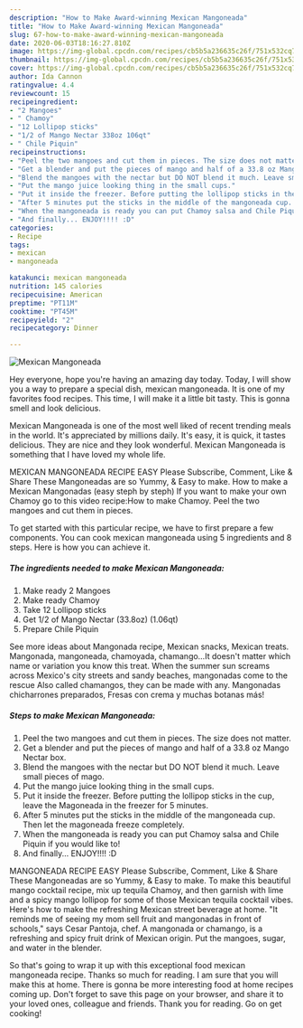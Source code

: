 ```yaml
---
description: "How to Make Award-winning Mexican Mangoneada"
title: "How to Make Award-winning Mexican Mangoneada"
slug: 67-how-to-make-award-winning-mexican-mangoneada
date: 2020-06-03T18:16:27.810Z
image: https://img-global.cpcdn.com/recipes/cb5b5a236635c26f/751x532cq70/mexican-mangoneada-recipe-main-photo.jpg
thumbnail: https://img-global.cpcdn.com/recipes/cb5b5a236635c26f/751x532cq70/mexican-mangoneada-recipe-main-photo.jpg
cover: https://img-global.cpcdn.com/recipes/cb5b5a236635c26f/751x532cq70/mexican-mangoneada-recipe-main-photo.jpg
author: Ida Cannon
ratingvalue: 4.4
reviewcount: 15
recipeingredient:
- "2 Mangoes"
- " Chamoy"
- "12 Lollipop sticks"
- "1/2 of Mango Nectar 338oz 106qt"
- " Chile Piquin"
recipeinstructions:
- "Peel the two mangoes and cut them in pieces. The size does not matter."
- "Get a blender and put the pieces of mango and half of a 33.8 oz Mango Nectar box."
- "Blend the mangoes with the nectar but DO NOT blend it much. Leave small pieces of mago."
- "Put the mango juice looking thing in the small cups."
- "Put it inside the freezer. Before putting the lollipop sticks in the cup, leave the Magoneada in the freezer for 5 minutes."
- "After 5 minutes put the sticks in the middle of the mangoneada cup. Then let the magoneada freeze completely."
- "When the mangoneada is ready you can put Chamoy salsa and Chile Piquin if you would like to!"
- "And finally... ENJOY!!!! :D"
categories:
- Recipe
tags:
- mexican
- mangoneada

katakunci: mexican mangoneada 
nutrition: 145 calories
recipecuisine: American
preptime: "PT11M"
cooktime: "PT45M"
recipeyield: "2"
recipecategory: Dinner

---
```



![Mexican Mangoneada](https://img-global.cpcdn.com/recipes/cb5b5a236635c26f/751x532cq70/mexican-mangoneada-recipe-main-photo.jpg)

Hey everyone, hope you're having an amazing day today. Today, I will show you a way to prepare a special dish, mexican mangoneada. It is one of my favorites food recipes. This time, I will make it a little bit tasty. This is gonna smell and look delicious.

Mexican Mangoneada is one of the most well liked of recent trending meals in the world. It's appreciated by millions daily. It's easy, it is quick, it tastes delicious. They are nice and they look wonderful. Mexican Mangoneada is something that I have loved my whole life.

MEXICAN MANGONEADA RECIPE EASY Please Subscribe, Comment, Like &amp; Share These Mangoneadas are so Yummy, &amp; Easy to make. How to make a Mexican Mangonadas (easy steph by steph) If you want to make your own Chamoy go to this video recipe:How to make Chamoy. Peel the two mangoes and cut them in pieces.


To get started with this particular recipe, we have to first prepare a few components. You can cook mexican mangoneada using 5 ingredients and 8 steps. Here is how you can achieve it.

<!--inarticleads1-->

##### The ingredients needed to make Mexican Mangoneada:

1. Make ready 2 Mangoes
1. Make ready  Chamoy
1. Take 12 Lollipop sticks
1. Get 1/2 of Mango Nectar (33.8oz) (1.06qt)
1. Prepare  Chile Piquin


See more ideas about Mangonada recipe, Mexican snacks, Mexican treats. Mangonada, mangoneada, chamoyada, chamango…It doesn&#39;t matter which name or variation you know this treat. When the summer sun screams across Mexico&#39;s city streets and sandy beaches, mangonadas come to the rescue Also called chamangos, they can be made with any. Mangonadas chicharrones preparados, Fresas con crema y muchas botanas más! 

<!--inarticleads2-->

##### Steps to make Mexican Mangoneada:

1. Peel the two mangoes and cut them in pieces. The size does not matter.
1. Get a blender and put the pieces of mango and half of a 33.8 oz Mango Nectar box.
1. Blend the mangoes with the nectar but DO NOT blend it much. Leave small pieces of mago.
1. Put the mango juice looking thing in the small cups.
1. Put it inside the freezer. Before putting the lollipop sticks in the cup, leave the Magoneada in the freezer for 5 minutes.
1. After 5 minutes put the sticks in the middle of the mangoneada cup. Then let the magoneada freeze completely.
1. When the mangoneada is ready you can put Chamoy salsa and Chile Piquin if you would like to!
1. And finally... ENJOY!!!! :D


MANGONEADA RECIPE EASY Please Subscribe, Comment, Like &amp; Share These Mangoneadas are so Yummy, &amp; Easy to make. To make this beautiful mango cocktail recipe, mix up tequila Chamoy, and then garnish with lime and a spicy mango lollipop for some of those Mexican tequila cocktail vibes. Here&#39;s how to make the refreshing Mexican street beverage at home. &#34;It reminds me of seeing my mom sell fruit and mangonadas in front of schools,&#34; says Cesar Pantoja, chef. A mangonada or chamango, is a refreshing and spicy fruit drink of Mexican origin. Put the mangoes, sugar, and water in the blender. 

So that's going to wrap it up with this exceptional food mexican mangoneada recipe. Thanks so much for reading. I am sure that you will make this at home. There is gonna be more interesting food at home recipes coming up. Don't forget to save this page on your browser, and share it to your loved ones, colleague and friends. Thank you for reading. Go on get cooking!
